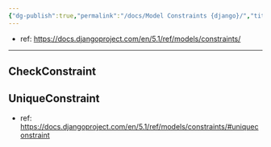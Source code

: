 ```yaml
---
{"dg-publish":true,"permalink":"/docs/Model Constraints {django}/","title":"Model Constraints {django}"}
---
```


- ref: <https://docs.djangoproject.com/en/5.1/ref/models/constraints/>

---

## CheckConstraint

## UniqueConstraint

- ref: https://docs.djangoproject.com/en/5.1/ref/models/constraints/#uniqueconstraint

